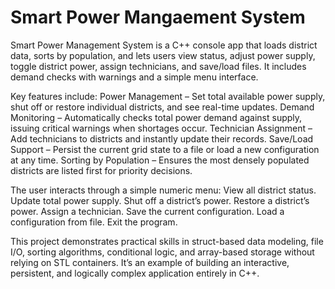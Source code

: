 # Smart Power Mangaement System
Smart Power Management System is a C++ console app that loads district data, sorts by population, and lets users view status, adjust power supply, toggle district power, assign technicians, and save/load files. It includes demand checks with warnings and a simple menu interface.

Key features include:
Power Management – Set total available power supply, shut off or restore individual districts, and see real-time updates.
Demand Monitoring – Automatically checks total power demand against supply, issuing critical warnings when shortages occur.
Technician Assignment – Add technicians to districts and instantly update their records.
Save/Load Support – Persist the current grid state to a file or load a new configuration at any time.
Sorting by Population – Ensures the most densely populated districts are listed first for priority decisions.

The user interacts through a simple numeric menu:
View all district status.
Update total power supply.
Shut off a district’s power.
Restore a district’s power.
Assign a technician.
Save the current configuration.
Load a configuration from file.
Exit the program.

This project demonstrates practical skills in struct-based data modeling, file I/O, sorting algorithms, conditional logic, and array-based storage without relying on STL containers. It’s an example of building an interactive, persistent, and logically complex application entirely in C++.
